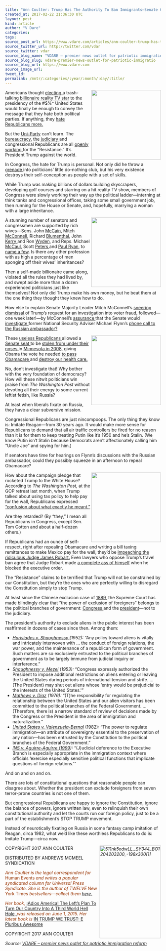 ```yaml
---
title: "Ann Coulter: Trump Has The Authority To Ban Immigrants—Senate GOP Needs To Get OUT OF THE WAY!"
created_at: 2017-02-22 21:36:30 UTC
layout: post
kind: article
author: "V Dare"
categories: 
tags: 
source_post_url: https://www.vdare.com/articles/ann-coulter-trump-has-the-authority-to-ban-immigrants-senate-gop-needs-to-get-out-of-the-way
source_twitter_url: http://twitter.com/vdar
source_twitter: vdar
source_blog_name: "VDARE – premier news outlet for patriotic immigration reform"
source_blog_slug: vdare-premier-news-outlet-for-patriotic-immigratio
source_blog_url: https://www.vdare.com
source_image_url: 
tweet_id:
permalink: /mntr/:categories/:year/:month/:day/:title/
---
```

<div class="pf-content"><p><img class="alignnone size-full" title="" src="https://images-na.ssl-images-amazon.com/images/I/51d1qgc0F7L.jpg" alt="" width="225" align="right" /></p>
<p>Americans thought <a href="http://www.vdare.com/articles/let-us-now-praise-famous-trumps">electing </a>a trash-talking <a href="http://www.vdare.com/articles/gop-should-thank-heaven-fasting-for-trump-but-instead-plans-to-shoot-itself-in-the-testicles">billionaire reality TV star</a> to the presidency of the #$%^ United States would finally be enough to convey the message that they hate both political parties. If anything, they <a href="http://www.vdare.com/posts/lindsey-graham-boasts-of-being-bribed-to-betray-gop-base-on-immigration">hate Republicans more.</a></p>
<p>But the <a href="http://www.vdare.com/posts/bipartisanship-and-sam-francis">Uni-Party</a> can&#8217;t learn. The <a href="http://www.vdare.com/articles/president-trump-will-have-foes-in-immigration-bureaucracy-but-also-friends-they-can-help-him-win">bureaucracy</a>, the <a href="http://www.vdare.com/posts/judge-posner-congratulates-self-on-judiciarys-usurpation-of-absolute-power">judiciary </a>and congressional Republicans are all <a href="http://www.vdare.com/articles/face-it-these-rats-republicans-against-trump-are-traitors-to-the-party-and-to-america">openly working </a>for the &#8220;Resistance.&#8221; It&#8217;s President Trump against the world.</p>
<p>In Congress, the hate for Trump is personal. Not only did he throw a <a href="http://www.vdare.com/posts/salon-magazine-a-admits-to-fighting-the-war-on-christmas-and-b-brings-grenades">grenade </a>into politicians&#8217; little do-nothing club, but his very existence destroys their self-conception as people with a set of skills.</p>
<p>While Trump was making billions of dollars building skyscrapers, developing golf courses and starring on a hit reality TV show, members of Congress were slowly working their way up the political ladder—interning at think tanks and congressional offices, taking some small government job, then running for the House or Senate, and, hopefully, marrying a woman with a large inheritance.</p>
<p><img src="https://s3-us-west-2.amazonaws.com/vdare-live/wp-content/uploads/2017/02/15172952/mccaulsafeact-768x540.jpg" width="225" align="right" />A stunning number of senators and congressmen are supported by rich wives—Sens. John <a href="http://www.vdare.com/articles/view-from-lodi-ca-obama-versus-mccain-who-has-the-edge-in-intangibles">McCain,</a> Mitch <a href="http://heavy.com/news/2017/01/elaine-chao-net-worth-salary-donald-trump-cabinet-wells-fargo-campaign-donation-inheritance-sister-father-jim-breyer/">McConnell</a>, Richard <a href="http://heavy.com/news/2017/02/cynthia-malkin-age-richard-blumenthal-wife-family-children-son-daughter-peter-empire-state-building-real-estate-claire-david-michael-matthew-home-house-connecticut-net-worth/">Blumenthal</a>, John <a href="http://www.vdare.com/articles/howard-dean-in-a-dress">Kerry </a>and Ron <a href="http://www.oregonlive.com/mapes/index.ssf/2015/05/how_rich_is_ron_wydens_wife_ne.html">Wyden</a>, and Reps. Michael <a href="http://nymag.com/daily/intelligencer/2011/08/michael_mccaul_richest_mmber_of_congress.html">McCaul</a>, Scott <a href="http://static.latimes.com/how-much-are-they-worth/scott-peters/">Peters </a>and <a href="http://www.huffingtonpost.com/2012/08/14/paul-ryan-worth-millions-_n_1774346.html">Paul Ryan,</a> to<a href="http://www.sandiegoreader.com/news/2001/may/31/married-rich/#"> name a few</a>. Is there any other profession with as high a percentage of men sponging off their wives&#8217; inheritances?</p>
<p>Then a self-made billionaire came along, violated all the rules they had lived by, and swept aside more than a dozen experienced politicians just like themselves! Not only did Trump make his own money, but he beat them at the one thing they thought they knew how to do.</p>
<p>How else to explain Senate Majority Leader Mitch McConnell&#8217;s <a href="http://www.salon.com/2017/02/06/mitch-mcconnell-wont-fund-president-trumps-voter-fraud-investigation/">sneering dismissal </a>of Trump&#8217;s request for an investigation into voter fraud, followed—one week later!—by McConnell&#8217;s <a href="http://www.cnn.com/2017/02/14/politics/republicans-want-flynn-investigations/">assurance </a>that the Senate would <a href="http://www.vdare.com/articles/the-deep-state-targets-trump">investigate </a>former National Security Adviser Michael Flynn&#8217;s <a href="http://www.vdare.com/articles/the-spooks-and-the-hacks-why-do-they-hate-russia">phone call to the Russian ambassador?</a></p>
<p><img src="https://s3-us-west-2.amazonaws.com/vdare-live/wp-content/uploads/2017/01/25180759/posterchild.jpg" width="225" align="right" />These <a href="http://www.vdare.com/posts/rnc-chairmanship-why-not-a-white-christian">useless Republicans </a>allowed a <a href="http://www.vdare.com/articles/hang-a-campaign-consultant-from-time-to-time-to-encourage-the-others">Senate seat </a>to be <a href="http://www.vdare.com/posts/science-obamacare-passed-due-to-non-citizens-voting-illegally-for-comedian-franken">stolen from under their noses </a>in <a href="https://thecaucus.blogs.nytimes.com/2009/06/30/court-rules-franken-has-won-senate-seat/">Minnesota in 2008,</a> giving Obama the vote he needed <a href="http://www.vdare.com/articles/michelle-malkin-obama-lied-my-third-health-plan-just-died">to pass Obamacare </a>and <a href="http://www.vdare.com/articles/ann-coulter-can-i-be-the-poster-child-against-obamacare">destroy our health care.</a></p>
<p>No, don&#8217;t investigate that! Why bother with the very foundation of democracy? How will these nitwit politicians win praise from <em>The Washington Post</em> without devoting all their energy to some current leftist fetish, like Russia?</p>
<p>At least when liberals fixate on Russia, they have a clear subversive mission.</p>
<p>Congressional Republicans are just nincompoops. The only thing they know is: Imitate Reagan—from 30 years ago. It would make more sense for Republicans to demand that all air traffic controllers be fired for no reason than it is for them to keep treating Putin like it&#8217;s 1950 and he&#8217;s Stalin. (We know Putin isn&#8217;t Stalin because Democrats aren&#8217;t affectionately calling him &#8220;Uncle Joe&#8221; and spying for him.)</p>
<p>If senators have time for hearings on Flynn&#8217;s discussions with the Russian ambassador, could they possibly squeeze in an afternoon to repeal Obamacare?</p><!-- TAG START { player: "7518-804336-VDare - Outstream - Rev", owner: "ONE Video by AOL", for: "ONE Video by AOL" - BEINJS } --><div id="57966237cc52c74a5e1363c4" class="vdb_player vdb_57966237cc52c74a5e1363c456bcd17ce4b018167fea5539">    <script type="text/javascript" src="//delivery.vidible.tv/jsonp/pid=57966237cc52c74a5e1363c4/56bcd17ce4b018167fea5539_bein.js"></script></div><!-- TAG END { date: 07/25/16 } -->
<p><img src="https://images-na.ssl-images-amazon.com/images/I/511%2Br2982lL.jpg" width="225" align="right" />How about the campaign pledge that rocketed Trump to the White House? According to <em>The Washington Post,</em> at the GOP retreat last month, when Trump talked about using tax policy to help pay for the wall, Republicans expressed<a href="https://www.washingtonpost.com/powerpost/republicans-prepare-to-hear-from-trump-hash-out-health-care-plans/2017/01/26/cd2ad060-e3ce-11e6-a453-19ec4b3d09ba_story.html"> &#8220;confusion about what exactly he meant.&#8221;</a></p>
<p>Are they retarded? (By &#8220;they,&#8221; I mean all Republicans in Congress, except Sen. Tom Cotton and about a half-dozen others.)</p>
<p>If Republicans had an ounce of self-respect, right after repealing Obamacare and writing a bill taxing remittances to make Mexico pay for the wall, they&#8217;d be <a href="http://www.vdare.com/posts/it-will-come-to-blood-and-impeachment-of-judicial-saboteurs">impeaching the ridiculous Judge James Robart.</a> Even lawyers who oppose Trump&#8217;s travel ban agree that Judge Robart made <a href="http://freebeacon.com/politics/judge-wrong-travel-ban-arrests-us-terrorist-travel-ban/">a complete ass of himself</a> when he blocked the executive order.</p>
<p>The &#8220;Resistance&#8221; claims to be terrified that Trump will not be constrained by our Constitution, but they&#8217;re the ones who are perfectly willing to disregard the Constitution simply to stop Trump.</p>
<p>At least since the Chinese exclusion case of <a href="https://supreme.justia.com/cases/federal/us/130/581/case.html">1889</a>, the Supreme Court has made blindingly clear that &#8220;the power of exclusion of foreigners&#8221; belongs to the political branches of government: <a href="http://www.vdare.com/articles/supreme-court-precedents-say-congress-must-make-immigration-policy-not-international-bureau">Congress </a>and the <a href="http://www.breitbart.com/big-government/2016/08/12/const-allows-muslim-immigrant-ban/">president</a>—not to the judiciary.</p>
<p>The president&#8217;s authority to exclude aliens in the public interest has been reaffirmed in dozens of cases since then. Among them:</p>
<ul>
<li><em><a href="https://supreme.justia.com/cases/federal/us/342/580/">Harisiades v. Shaughnessy </a>(1952):</em> &#8220;Any policy toward aliens is vitally and intricately interwoven with &#8230; the conduct of foreign relations, the war power, and the maintenance of a republican form of government. Such matters are so exclusively entrusted to the political branches of government as to be largely immune from judicial inquiry or interference.&#8221;</li>
<li><em>S<a href="https://supreme.justia.com/cases/federal/us/345/206/case.html">haughnessy v. Mezei</a> (1953):</em> &#8220;Congress expressly authorized the President to impose additional restrictions on aliens entering or leaving the United States during periods of international tension and strife. &#8230; (The President) may shut out aliens whose &#8216;entry would be prejudicial to the interests of the United States.'&#8221;</li>
<li><em><a href="https://supreme.justia.com/cases/federal/us/426/67/">Mathews v. Diaz</a> (1976):</em> &#8220;(T)he responsibility for regulating the relationship between the United States and our alien visitors has been committed to the political branches of the Federal Government. &#8230; (Therefore, there is) a narrow standard of review of decisions made by the Congress or the President in the area of immigration and naturalization.&#8221;</li>
<li><a href="https://supreme.justia.com/cases/federal/us/458/858/"><em>United States v. Valenzuela-Bernal</em></a> (1982): &#8220;The power to regulate immigration—an attribute of sovereignty essential to the preservation of any nation—has been entrusted by the Constitution to the political branches of the Federal Government.&#8221;</li>
<li><em><a href="https://www.law.cornell.edu/supct/html/97-1754.ZS.html"> INS v. Aguirre-Aguirre (1999</a>):</em> &#8220;(J)udicial deference to the Executive Branch is especially appropriate in the immigration context where officials &#8216;exercise especially sensitive political functions that implicate questions of foreign relations.'&#8221;</li>
</ul>
<p>And on and on and on.</p>
<p>There are lots of constitutional questions that reasonable people can disagree about. Whether the president can exclude foreigners from seven terror-prone countries is not one of them.</p>
<p>But congressional Republicans are happy to ignore the Constitution, ignore the balance of powers, ignore written law, even to relinquish their own constitutional authority and let the courts run our foreign policy, just to be a part of the establishment&#8217;s STOP TRUMP movement.</p>
<p>Instead of neurotically fixating on Russia in some fantasy camp imitation of Reagan, circa 1982, what we&#8217;d like these worthless Republicans to do is: Imitate Trump—circa now.</p>
<p><em><span style="color: #993300;"><a href="https://s3-us-west-2.amazonaws.com/vdare-live/wp-content/uploads/2015/07/511nk5odwLL._SY344_BO1204203200_-198x3001.jpg"><img class="size-medium wp-image-63580 alignright" title="" src="https://s3-us-west-2.amazonaws.com/vdare-live/wp-content/uploads/2015/07/511nk5odwLL._SY344_BO1204203200_-198x3001-198x300.jpg" sizes="(max-width: 198px) 100vw, 198px" srcset="https://www.vdare.com/wp-content/uploads/2015/07/511nk5odwLL._SY344_BO1204203200_-198x3001.jpg 198w, https://www.vdare.com/wp-content/uploads/2015/07/511nk5odwLL._SY344_BO1204203200_-198x3001-99x150.jpg 99w" alt="511nk5odwLL._SY344_BO1204203200_-198x300[1]" width="198" height="300" align="right" /></a></span></em></p>
<p>COPYRIGHT 2017 ANN COULTER</p>
<p>DISTRIBUTED BY ANDREWS MCMEEL SYNDICATION</p>
<p><em><span style="color: #993300;">Ann Coulter is the legal correspondent for </span></em><span style="color: #993300;">Human Events<em> and writes a popular syndicated column for Universal Press Syndicate. She is the author of TWELVE<strong> </strong></em>New York Times</span><em><span style="color: #993300;"> bestsellers—collect them</span> <a href="http://www.amazon.com/Ann-Coulter/e/B001H6GJTW/?_encoding=UTF8&amp;camp=1789&amp;creative=9325&amp;linkCode=ur2&amp;tag=vd0b-20">here.</a></em></p>
<p><span style="color: #993300;"><em>Her book, </em></span> <a href="http://www.amazon.com/Adios-America-Ann-Coulter/dp/1621572676/vd0b-20" target="_blank">¡Adios America! The Left’s Plan To Turn Our Country Into A Third World Hell Hole, </a> <span style="color: #993300;"><em> was released on June 1, 2015. Her latest book is </em><a href="https://www.amazon.com/Trump-We-Trust-Pluribus-Awesome/dp/0735214468">IN TRUMP WE TRUST: E Pluribus Awesome</a></span></p>
<p>COPYRIGHT 2017 ANN COULTER</p>
</div><div class="">
    <i>Source: <a href="https://www.vdare.com">VDARE – premier news outlet for patriotic immigration reform</a></i>
</div>
